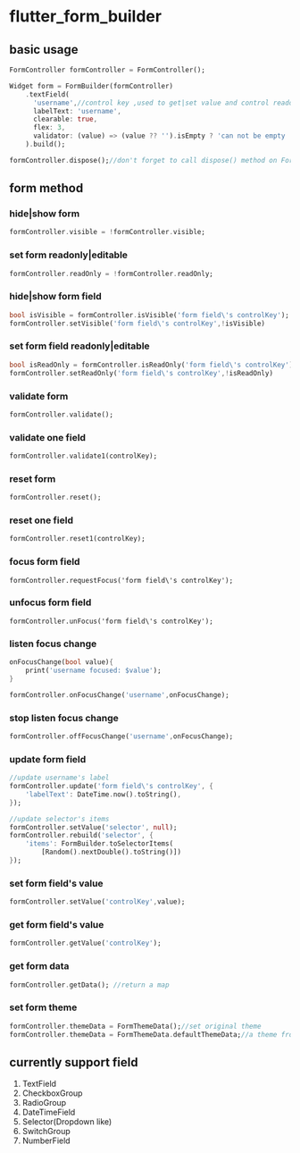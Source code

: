 # flutter_form_builder


## basic usage

``` dart
FormController formController = FormController();

Widget form = FormBuilder(formController)
	.textField(
	  'username',//control key ,used to get|set value and control readonly|visible  state
	  labelText: 'username',
	  clearable: true,
	  flex: 3,
	  validator: (value) => (value ?? '').isEmpty ? 'can not be empty !' : null,
	).build();

formController.dispose();//don't forget to call dispose() method on FormController if you no need it any more!!!
```

## form method

### hide|show form

``` dart
formController.visible = !formController.visible;
```

### set form readonly|editable

``` dart
formController.readOnly = !formController.readOnly;
```

### hide|show form field

``` dart
bool isVisible = formController.isVisible('form field\'s controlKey');
formController.setVisible('form field\'s controlKey',!isVisible)
```

### set form field readonly|editable

``` dart
bool isReadOnly = formController.isReadOnly('form field\'s controlKey');
formController.setReadOnly('form field\'s controlKey',!isReadOnly)
```

### validate form

``` dart
formController.validate();
```

### validate one field

``` dart
formController.validate1(controlKey);
```

### reset form

``` dart
formController.reset();
```

### reset one field

``` dart
formController.reset1(controlKey);
```

### focus form field
```
formController.requestFocus('form field\'s controlKey');
```

### unfocus form field
```
formController.unFocus('form field\'s controlKey');
```

### listen focus change

``` dart
onFocusChange(bool value){
	print('username focused: $value');
}

formController.onFocusChange('username',onFocusChange);
```

### stop listen focus change

``` dart
formController.offFocusChange('username',onFocusChange);
```

### update form field

``` dart
//update username's label
formController.update('form field\'s controlKey', {
	'labelText': DateTime.now().toString(),
});
```

``` dart
//update selector's items
formController.setValue('selector', null);
formController.rebuild('selector', {
	'items': FormBuilder.toSelectorItems(
		[Random().nextDouble().toString()])
});
```

### set form field's value

``` dart
formController.setValue('controlKey',value);
```

### get form field's value

``` dart
formController.getValue('controlKey');
```

### get form data

``` dart
formController.getData(); //return a map
```

### set form theme

``` dart
formController.themeData = FormThemeData();//set original theme
formController.themeData = FormThemeData.defaultThemeData;//a theme from  https://github.com/mitesh77/Best-Flutter-UI-Templates/blob/master/best_flutter_ui_templates/lib/hotel_booking/filters_screen.dart
```

## currently support field

1. TextField
2. CheckboxGroup
3. RadioGroup
4. DateTimeField
5. Selector(Dropdown like)
6. SwitchGroup
7. NumberField